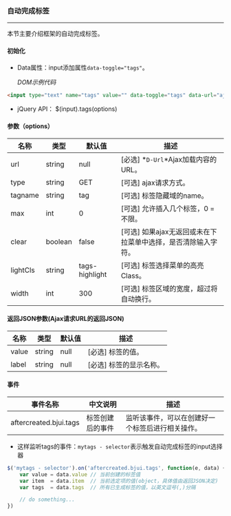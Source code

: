 ### 自动完成标签
***
本节主要介绍框架的自动完成标签。
#### 初始化
* Data属性：input添加属性`data-toggle="tags"`。

  *DOM示例代码*
```html
<input type="text" name="tags" value="" data-toggle="tags" data-url="ajaxTags.html" data-width="360" size="15" placeholder="输入关键字，回车提交">
```
* jQuery API：
      $(input).tags(options)

#### 参数（options）

| 名称 | 类型 | 默认值 | 描述 |
| -- | -- | -- | -- |
| url | string | null | [必选] *`D-Url`*Ajax加载内容的URL。 |
| type | string | GET | [可选] ajax请求方式。 |
| tagname | string | tag | [可选] 标签隐藏域的name。 |
| max | int | 0 | [可选] 允许插入几个标签，0 = 不限。 |
| clear | boolean | false | [可选] 如果ajax无返回或未在下拉菜单中选择，是否清除输入字符。 |
| lightCls | string | tags-highlight | [可选] 标签选择菜单的高亮Class。 |
| width | int | 300 | [可选] 标签区域的宽度，超过将自动换行。 |
#### 返回JSON参数(Ajax请求URL的返回JSON)

| 名称 | 类型 | 默认值 | 描述 |
| -- | -- | -- | -- |
| value | string | null | [必选] 标签的值。 |
| label | string | null | [必选] 标签的显示名称。 |
#### 事件

| 事件名称 | 中文说明 | 描述 |
| -- | -- | -- |
| aftercreated.bjui.tags | 标签创建后的事件 | 监听该事件，可以在创建好一个标签后进行相关操作。 |
* 这样监听tags的事件：`mytags - selector`表示触发自动完成标签的input选择器
```js
$('mytags - selector').on('aftercreated.bjui.tags', function(e, data) {
    var value = data.value // 当前创建的标签值
    var item  = data.item  // 当前选定项的值(object，具体值由返回JSON决定)
    var tags  = data.tags  // 所有已生成标签的值，以英文逗号(,)分隔

    // do something...
})
```